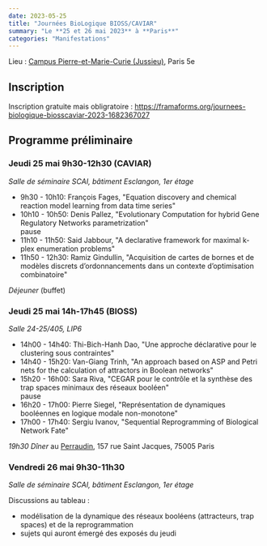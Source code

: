 ```yaml
---
date: 2023-05-25
title: "Journées BioLogique BIOSS/CAVIAR"
summary: "Le **25 et 26 mai 2023** à **Paris**"
categories: "Manifestations"
---
```


Lieu : [Campus Pierre-et-Marie-Curie (Jussieu)](https://sciences.sorbonne-universite.fr/sorbonne-universite-campus-pierre-et-marie-curie), Paris 5e

## Inscription

Inscription gratuite mais obligratoire : https://framaforms.org/journees-biologique-biosscaviar-2023-1682367027

## Programme préliminaire

### Jeudi 25 mai 9h30-12h30 (CAVIAR)
*Salle de séminaire SCAI, bâtiment Esclangon, 1er étage*

- 9h30 - 10h10: François Fages, "Equation discovery and chemical reaction model learning from data time series"
- 10h10 - 10h50: Denis Pallez, "Evolutionary Computation for hybrid Gene Regulatory Networks parametrization"
<br>pause
- 11h10 - 11h50: Said Jabbour, "A declarative framework for maximal k-plex enumeration problems"
- 11h50 - 12h30: Ramiz Gindullin, "Acquisition de cartes de bornes et de modèles discrets d’ordonnancements dans un contexte d’optimisation combinatoire"

*Déjeuner* (buffet)

### Jeudi 25 mai 14h-17h45 (BIOSS)
*Salle 24-25/405, LIP6*

- 14h00 - 14h40: Thi-Bich-Hanh Dao, "Une approche déclarative pour le clustering sous contraintes"
- 14h40 - 15h20: Van-Giang Trinh, "An approach based on ASP and Petri nets for the calculation of attractors in Boolean networks"
- 15h20 - 16h00: Sara Riva, "CEGAR pour le contrôle et la synthèse des trap spaces minimaux des réseaux booléen"
<br> pause
- 16h20 - 17h00: Pierre Siegel, "Représentation de dynamiques booléennes en logique modale non-monotone"
- 17h00 - 17h40: Sergiu Ivanov, "Sequential Reprogramming of Biological Network Fate"

*19h30 Dîner* au [Perraudin](https://leperraudin.fr/), 157 rue Saint Jacques, 75005 Paris

### Vendredi 26 mai 9h30-11h30
*Salle de séminaire SCAI, bâtiment Esclangon, 1er étage*

Discussions au tableau :
- modélisation de la dynamique des réseaux booléens (attracteurs, trap spaces) et de la reprogrammation
- sujets qui auront émergé des exposés du jeudi

